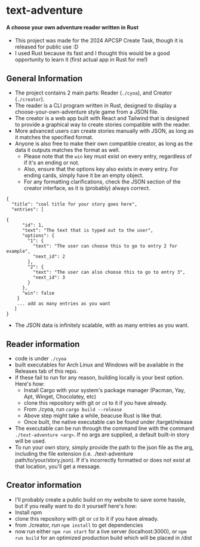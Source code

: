 # text-adventure
#### A choose your own adventure reader written in Rust
- This project was made for the 2024 APCSP Create Task, though it is released for public use :D
- I used Rust because its fast and I thought this would be a good opportunity to learn it (first actual app in Rust for me!)
## General Information
- The project contains 2 main parts: Reader (`./cyoa`), and Creator (`./creator`).
- The reader is a CLI program written in Rust, designed to display a choose-your-own-adventure style game from a JSON file.
- The creator is a web app built with React and Tailwind that is designed to provide a graphical way to create stories compatible with the reader.
- More advanced users can create stories manually with JSON, as long as it matches the specified format.
- Anyone is also free to make their own compatible creator, as long as the data it outputs matches the format as well.
  - Please note that the `win` key must exist on every entry, regardless of if it's an ending or not. 
  - Also, ensure that the options key also exists in every entry. For ending cards, simply have it be an empty object.
  - For any formatting clarifications, check the JSON section of the creator interface, as it is (probably) always correct.


```
{
  "title": "cool title for your story goes here",
  "entries": [

{
      "id": 1,
      "text": "The text that is typed out to the user",
      "options": {
        "1": {
          "text": "The user can choose this to go to entry 2 for example",
          "next_id": 2
        },
        "2": {
          "text": "The user can also choose this to go to entry 3",
          "next_id": 3
        }
      },
      "win": false
    }
    ... add as many entries as you want
   ]
}
```
+ The JSON data is infinitely scalable, with as many entries as you want.

## Reader information
+ code is under `./cyoa`
+ built executables for Arch Linux and Windows will be available in the Releases tab of this repo.
+ if these fail to run for any reason, building locally is your best option. Here's how:
	+ Install Cargo with your system's package manager (Pacman, Yay, Apt, Winget, Chocolatey, etc)
	+ clone this repository with git or `cd` to it if you have already.
	+ From ./cyoa, run `cargo build --release`
	+ Above step might take a while, beacuse Rust is like that.
	+ Once built, the native executable can be found under /target/release
+ The executable can be run through the command line with the command `./text-adventure <arg>`. If no args are supplied, a default built-in story will be used. 
+ To run your own story, simply provide the path to the json file as the arg, including the file extension (i.e. ./text-adventure path/to/your/story.json). If it's incorrectly formatted or does not exist at that location, you'll get a message.

## Creator information 
+ I'll probably create a public build on my website to save some hassle, but if you really want to do it yourself here's how:
+ Install npm
+ clone this repository with git or `cd` to it if you have already.
+ from ./creator, run `npm install` to get dependencies
+ now run either `npm run start` for a live server (localhost:3000), or `npm run build` for an optimized production build which will be placed in /dist

